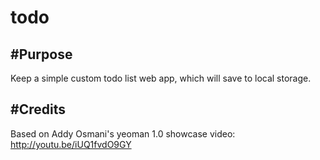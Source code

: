 todo
====

#Purpose
--------
Keep a simple custom todo list web app, which will save to local storage.


#Credits
-------
Based on Addy Osmani's yeoman 1.0 showcase video: http://youtu.be/iUQ1fvdO9GY


